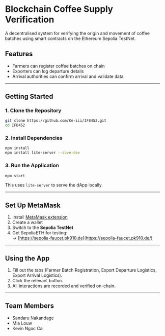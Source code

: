 # Blockchain Coffee Supply Verification

A decentralised system for verifying the origin and movement of coffee batches using smart contracts on the Ethereum Sepolia TestNet.

## Features
- Farmers can register coffee batches on chain
- Exporters can log departure details
- Arrival authorities can confirm arrival and validate data

---

## Getting Started

### 1. Clone the Repository

```bash
git clone https://github.com/Ke-iii/IFB452.git
cd IFB452
```

### 2. Install Dependencies

```bash
npm install
npm install lite-server --save-dev
```

### 3. Run the Application

```bash
npm start
```

This uses `lite-server` to serve the dApp locally.

---

## Set Up MetaMask

1. Install [MetaMask extension](https://metamask.io/)
2. Create a wallet
3. Switch to the **Sepolia TestNet**
4. Get SepoliaETH for testing:  
   -> [https://sepolia-faucet.pk910.de](https://sepolia-faucet.pk910.de/)

---

## Using the App

1. Fill out the tabs (Farmer Batch Registration, Export Departure Logistics, Export Arrival Logistics).
2. Click the relevant button.
3. All interactions are recorded and verified on-chain.

---

## Team Members

- Sandaru Nakandage  
- Mia Louw 
- Kevin Ngoc Cai 


